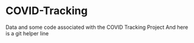 # COVID-Tracking
Data and some code associated with the COVID Tracking Project
And here is a git helper line